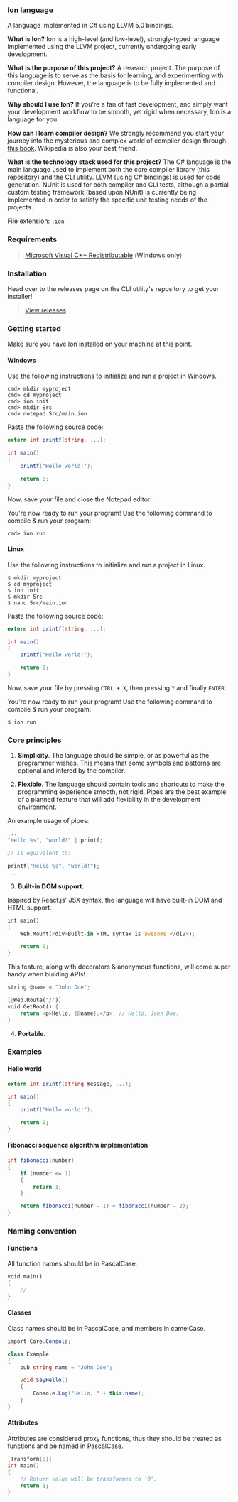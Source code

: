 ### Ion language

A language implemented in C# using LLVM 5.0 bindings.

**What is Ion?** Ion is a high-level (and low-level), strongly-typed language implemented using the LLVM project, currently undergoing early development.

**What is the purpose of this project?** A research project. The purpose of this language is to serve as the basis for learning, and experimenting with compiler design. However, the language is to be fully implemented and functional.

**Why should I use Ion?** If you're a fan of fast development, and simply want your development workflow to be smooth, yet rigid when necessary, Ion is a language for you.

**How can I learn compiler design?** We strongly recommend you start your journey into the mysterious and complex world of compiler design through [this book](http://www.informatik.uni-bremen.de/agbkb/lehre/ccfl/Material/ALSUdragonbook.pdf). Wikipedia is also your best friend.

**What is the technology stack used for this project?** The C# language is the main language used to implement both the core compiler library (this repository) and the CLI utility. LLVM (using C# bindings) is used for code generation. NUnit is used for both compiler and CLI tests, although a partial custom testing framework (based upon NUnit) is currently being implemented in order to satisfy the specific unit testing needs of the projects.

File extension: `.ion`

### Requirements

> [Microsoft Visual C++ Redistributable](https://www.microsoft.com/en-us/download/details.aspx?id=48145) (**Windows only**)

### Installation

Head over to the releases page on the CLI utility's repository to get your installer!

> [View releases](https://github.com/IonLanguage/Ion.CLI/releases)


### Getting started

Make sure you have Ion installed on your machine at this point.

#### Windows

Use the following instructions to initialize and run a project in Windows.

```shell
cmd> mkdir myproject
cmd> cd myproject
cmd> ion init
cmd> mkdir Src
cmd> notepad Src/main.ion
```

Paste the following source code:

```c#
extern int printf(string, ...);

int main()
{
    printf("Hello world!");

    return 0;
}
```

Now, save your file and close the Notepad editor.

You're now ready to run your program! Use the following command to compile & run your program:

```shell
cmd> ion run
```

#### Linux

Use the following instructions to initialize and run a project in Linux.

```shell
$ mkdir myproject
$ cd myproject
$ ion init
$ mkdir Src
$ nano Src/main.ion
```

Paste the following source code:

```c#
extern int printf(string, ...);

int main()
{
    printf("Hello world!");

    return 0;
}
```

Now, save your file by pressing `CTRL + X`, then pressing `Y` and finally `ENTER`.

You're now ready to run your program! Use the following command to compile & run your program:

```shell
$ ion run
```

### Core principles

1. **Simplicity**. The language should be simple, or as powerful as the programmer wishes. This means that some symbols and patterns are optional and infered by the compiler.

2. **Flexible**. The language should contain tools and shortcuts to make the programming experience smooth, not rigid. Pipes are the best example of a planned feature that will add flexibility in the development environment.

An example usage of pipes:

```rust
...
"Hello %s", "world!" | printf;

// Is equivalent to:

printf("Hello %s", "world!");
...
```
3. **Built-in DOM support**.

Inspired by React.js' JSX syntax, the language will have built-in DOM and HTML support.

```rust
int main() 
{
    Web.Mount(<div>Built-in HTML syntax is awesome!</div>);

    return 0;
}
```

This feature, along with decorators & anonymous functions, will come super handy when building APIs!

```rust
string @name = "John Doe";

[@Web.Route("/")]
void GetRoot() {
    return <p>Hello, {@name}.</p>; // Hello, John Doe.
}
```

4. **Portable**.

### Examples

#### Hello world

```c#
extern int printf(string message, ...);

int main()
{
    printf("Hello world!");

    return 0;
}
```

#### Fibonacci sequence algorithm implementation

```c#
int fibonacci(number)
{
    if (number <= 1)
    {
        return 1;
    }

    return fibonacci(number - 1) + fibonacci(number - 2);
}
```

### Naming convention

#### Functions

All function names should be in PascalCase.

```rust
void main()
{
    //
}
```

#### Classes

Class names should be in PascalCase, and members in camelCase.

```c#
import Core.Console;

class Example
{
    pub string name = "John Doe";

    void SayHello()
    {
        Console.Log("Hello, " + this.name);
    }
}
```

#### Attributes

Attributes are considered proxy functions, thus they should be treated as functions and be named in PascalCase.

```c
[Transform(0)]
int main()
{
    // Return value will be transformed to '0'.
    return 1;
}
```
